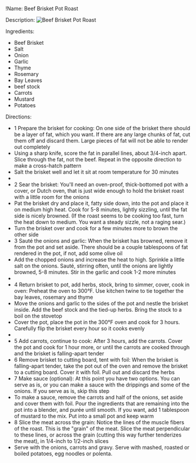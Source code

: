 !Name: Beef Brisket Pot Roast

Description:
![Beef Brisket Pot Roast](https://www.themealdb.com/images/media/meals/ursuup1487348423.jpg "Beef Brisket Pot Roast")

Ingredients:
- Beef Brisket
- Salt
- Onion
- Garlic
- Thyme
- Rosemary
- Bay Leaves
- beef stock
- Carrots
- Mustard
- Potatoes

Directions:
- 1 Prepare the brisket for cooking: On one side of the brisket there should be a layer of fat, which you want. If there are any large chunks of fat, cut them off and discard them. Large pieces of fat will not be able to render out completely
- Using a sharp knife, score the fat in parallel lines, about 3/4-inch apart. Slice through the fat, not the beef. Repeat in the opposite direction to make a cross-hatch pattern
- Salt the brisket well and let it sit at room temperature for 30 minutes
-  
- 2 Sear the brisket: You'll need an oven-proof, thick-bottomed pot with a cover, or Dutch oven, that is just wide enough to hold the brisket roast with a little room for the onions
- Pat the brisket dry and place it, fatty side down, into the pot and place it on medium high heat. Cook for 5-8 minutes, lightly sizzling, until the fat side is nicely browned. (If the roast seems to be cooking too fast, turn the heat down to medium. You want a steady sizzle, not a raging sear.)
- Turn the brisket over and cook for a few minutes more to brown the other side
- 3 Sauté the onions and garlic: When the brisket has browned, remove it from the pot and set aside. There should be a couple tablespoons of fat rendered in the pot, if not, add some olive oil
- Add the chopped onions and increase the heat to high. Sprinkle a little salt on the onions. Sauté, stirring often, until the onions are lightly browned, 5-8 minutes. Stir in the garlic and cook 1-2 more minutes
-  
- 4 Return brisket to pot, add herbs, stock, bring to simmer, cover, cook in oven: Preheat the oven to 300°F. Use kitchen twine to tie together the bay leaves, rosemary and thyme
- Move the onions and garlic to the sides of the pot and nestle the brisket inside. Add the beef stock and the tied-up herbs. Bring the stock to a boil on the stovetop
- Cover the pot, place the pot in the 300°F oven and cook for 3 hours. Carefully flip the brisket every hour so it cooks evenly
-  
- 5 Add carrots, continue to cook: After 3 hours, add the carrots. Cover the pot and cook for 1 hour more, or until the carrots are cooked through and the brisket is falling-apart tender
- 6 Remove brisket to cutting board, tent with foil: When the brisket is falling-apart tender, take the pot out of the oven and remove the brisket to a cutting board. Cover it with foil. Pull out and discard the herbs
- 7 Make sauce (optional): At this point you have two options. You can serve as is, or you can make a sauce with the drippings and some of the onions. If you serve as is, skip this step
- To make a sauce, remove the carrots and half of the onions, set aside and cover them with foil. Pour the ingredients that are remaining into the pot into a blender, and purée until smooth. If you want, add 1 tablespoon of mustard to the mix. Put into a small pot and keep warm
- 8 Slice the meat across the grain: Notice the lines of the muscle fibers of the roast. This is the "grain" of the meat. Slice the meat perpendicular to these lines, or across the grain (cutting this way further tenderizes the meat), in 1/4-inch to 1/2-inch slices
- Serve with the onions, carrots and gravy. Serve with mashed, roasted or boiled potatoes, egg noodles or polenta.
